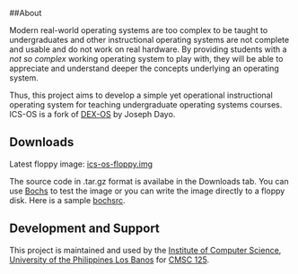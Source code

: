 ##About

Modern real-world operating systems are too complex to be taught to undergraduates and other instructional operating systems are not complete and usable and do not work on real hardware. By providing students with a _not so complex_ working operating system to play with, they will be able to appreciate and understand deeper the concepts underlying an operating system.

Thus, this project aims to develop a simple yet operational instructional operating system for teaching undergraduate operating systems courses. ICS-OS is a fork of <a href='http://sourceforge.net/projects/dex-os'>DEX-OS</a> by Joseph Dayo.

## Downloads

Latest floppy image: <a href='http://ics-os.googlecode.com/svn/trunk/ics-os/ics-os-floppy.img'>ics-os-floppy.img</a>

The source code in .tar.gz format is availabe in the Downloads tab. You can use <a href='http://bochs.sourceforge.net/'>Bochs</a> to test the image or you can write the image directly to a floppy disk. Here is a sample <a href='http://ics-os.googlecode.com/svn/trunk/ics-os/bochsrc'>bochsrc</a>.

## Development and Support
This project is maintained and used by the <a href='http://ics.uplb.edu.ph'>Institute of Computer Science</a>, <a href='http://www.uplb.edu.ph'>University of the Philippines Los Banos</a> for <a href='http://ics.uplb.edu.ph/courses/ugrad/cmsc/125'>CMSC 125</a>.
